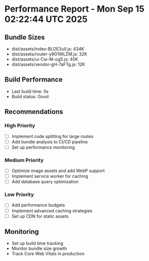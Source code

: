 # Performance Report - Mon Sep 15 02:22:44 UTC 2025

## Bundle Sizes
- dist/assets/index-BLOE3uII.js: 434K
- dist/assets/router-y9G1WLZM.js: 32K
- dist/assets/ui-Cw-M-ogS.js: 45K
- dist/assets/vendor-gH-7aFTg.js: 12K

## Build Performance
- Last build time: 0s
- Build status: Good

## Recommendations
### High Priority
- [ ] Implement code splitting for large routes
- [ ] Add bundle analysis to CI/CD pipeline
- [ ] Set up performance monitoring

### Medium Priority
- [ ] Optimize image assets and add WebP support
- [ ] Implement service worker for caching
- [ ] Add database query optimization

### Low Priority
- [ ] Add performance budgets
- [ ] Implement advanced caching strategies
- [ ] Set up CDN for static assets

## Monitoring
- Set up build time tracking
- Monitor bundle size growth
- Track Core Web Vitals in production

